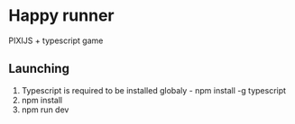 # Happy runner

PIXIJS + typescript game

## Launching
1. Typescript is required to be installed globaly - npm install -g typescript
2. npm install
3. npm run dev
